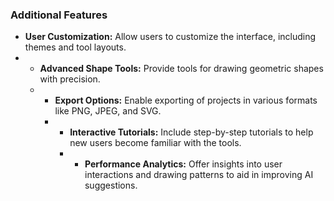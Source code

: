 

### Additional Features
- **User Customization:** Allow users to customize the interface, including themes and tool layouts.
- - **Advanced Shape Tools:** Provide tools for drawing geometric shapes with precision.
  - - **Export Options:** Enable exporting of projects in various formats like PNG, JPEG, and SVG.
    - - **Interactive Tutorials:** Include step-by-step tutorials to help new users become familiar with the tools.
      - - **Performance Analytics:** Offer insights into user interactions and drawing patterns to aid in improving AI suggestions.

